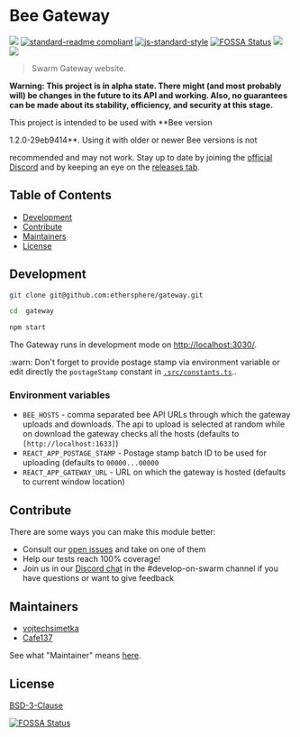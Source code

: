 # Bee Gateway

[![](https://img.shields.io/badge/made%20by-Swarm-blue.svg?style=flat-square)](https://swarm.ethereum.org/)
[![standard-readme compliant](https://img.shields.io/badge/standard--readme-OK-brightgreen.svg?style=flat-square)](https://github.com/RichardLitt/standard-readme)
[![js-standard-style](https://img.shields.io/badge/code%20style-standard-brightgreen.svg?style=flat-square)](https://github.com/feross/standard)
[![FOSSA Status](https://app.fossa.com/api/projects/git%2Bgithub.com%2Fethersphere%2Fgateway.svg?type=shield)](https://app.fossa.com/projects/git%2Bgithub.com%2Fethersphere%2Fgateway?ref=badge_shield)
![](https://img.shields.io/badge/npm-%3E%3D6.0.0-orange.svg?style=flat-square)
![](https://img.shields.io/badge/Node.js-%3E%3D12.0.0-orange.svg?style=flat-square)

> Swarm Gateway website.

**Warning: This project is in alpha state. There might (and most probably will) be changes in the future to its API and
working. Also, no guarantees can be made about its stability, efficiency, and security at this stage.**

This project is intended to be used with \*\*Bee version

<!-- SUPPORTED_BEE_START -->1.2.0-29eb9414<!-- SUPPORTED_BEE_END -->**. Using it with older or newer Bee versions is not

recommended and may not work. Stay up to date by joining the [official Discord](https://discord.gg/GU22h2utj6) and by
keeping an eye on the [releases tab](https://github.com/ethersphere/gateway-proxy/releases).

## Table of Contents

- [Development](#development)
- [Contribute](#contribute)
- [Maintainers](#maintainers)
- [License](#license)

## Development

```sh
git clone git@github.com:ethersphere/gateway.git

cd  gateway

npm start
```

The Gateway runs in development mode on [http://localhost:3030/](http://localhost:3030/).

:warn: Don't forget to provide postage stamp via environment variable or edit directly the `postageStamp` constant in
[`.src/constants.ts`](./src/constants.ts)..

### Environment variables

- `BEE_HOSTS` - comma separated bee API URLs through which the gateway uploads and downloads. The api to upload is
  selected at random while on download the gateway checks all the hosts (defaults to `[http://localhost:1633]`)
- `REACT_APP_POSTAGE_STAMP` - Postage stamp batch ID to be used for uploading (defaults to `00000...00000`
- `REACT_APP_GATEWAY_URL` - URL on which the gateway is hosted (defaults to current window location)

## Contribute

There are some ways you can make this module better:

- Consult our [open issues](https://github.com/ethersphere/gateway/issues) and take on one of them
- Help our tests reach 100% coverage!
- Join us in our [Discord chat](https://discord.gg/wdghaQsGq5) in the #develop-on-swarm channel if you have questions or
  want to give feedback

## Maintainers

- [vojtechsimetka](https://github.com/vojtechsimetka)
- [Cafe137](https://github.com/Cafe137)

See what "Maintainer" means [here](https://github.com/ethersphere/repo-maintainer).

## License

[BSD-3-Clause](./LICENSE)

[![FOSSA Status](https://app.fossa.com/api/projects/git%2Bgithub.com%2Fethersphere%2Fgateway.svg?type=large)](https://app.fossa.com/projects/git%2Bgithub.com%2Fethersphere%2Fgateway?ref=badge_large)
